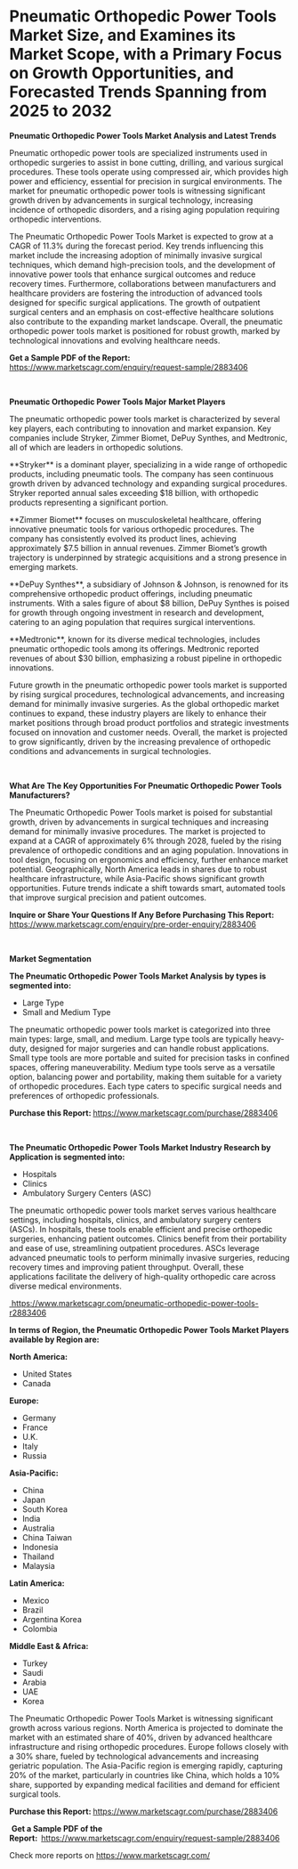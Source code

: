 <p><h1>Pneumatic Orthopedic Power Tools Market Size, and Examines its Market Scope, with a Primary Focus on Growth Opportunities, and Forecasted Trends Spanning from 2025 to 2032</h1></p><p><strong>Pneumatic Orthopedic Power Tools Market Analysis and Latest Trends</strong></p>
<p><p>Pneumatic orthopedic power tools are specialized instruments used in orthopedic surgeries to assist in bone cutting, drilling, and various surgical procedures. These tools operate using compressed air, which provides high power and efficiency, essential for precision in surgical environments. The market for pneumatic orthopedic power tools is witnessing significant growth driven by advancements in surgical technology, increasing incidence of orthopedic disorders, and a rising aging population requiring orthopedic interventions.</p><p>The Pneumatic Orthopedic Power Tools Market is expected to grow at a CAGR of 11.3% during the forecast period. Key trends influencing this market include the increasing adoption of minimally invasive surgical techniques, which demand high-precision tools, and the development of innovative power tools that enhance surgical outcomes and reduce recovery times. Furthermore, collaborations between manufacturers and healthcare providers are fostering the introduction of advanced tools designed for specific surgical applications. The growth of outpatient surgical centers and an emphasis on cost-effective healthcare solutions also contribute to the expanding market landscape. Overall, the pneumatic orthopedic power tools market is positioned for robust growth, marked by technological innovations and evolving healthcare needs.</p></p>
<p><strong>Get a Sample PDF of the Report:&nbsp;</strong> <a href="https://www.marketscagr.com/enquiry/request-sample/2883406?utm_campaign=2304&utm_medium=2&utm_source=Github&utm_content=ia&utm_term=13032025&utm_id=pneumatic-orthopedic-power-tools">https://www.marketscagr.com/enquiry/request-sample/2883406</a></p>
<p>&nbsp;</p>
<p><strong>Pneumatic Orthopedic Power Tools Major Market Players</strong></p>
<p><p>The pneumatic orthopedic power tools market is characterized by several key players, each contributing to innovation and market expansion. Key companies include Stryker, Zimmer Biomet, DePuy Synthes, and Medtronic, all of which are leaders in orthopedic solutions.</p><p>**Stryker** is a dominant player, specializing in a wide range of orthopedic products, including pneumatic tools. The company has seen continuous growth driven by advanced technology and expanding surgical procedures. Stryker reported annual sales exceeding $18 billion, with orthopedic products representing a significant portion.</p><p>**Zimmer Biomet** focuses on musculoskeletal healthcare, offering innovative pneumatic tools for various orthopedic procedures. The company has consistently evolved its product lines, achieving approximately $7.5 billion in annual revenues. Zimmer Biomet’s growth trajectory is underpinned by strategic acquisitions and a strong presence in emerging markets.</p><p>**DePuy Synthes**, a subsidiary of Johnson & Johnson, is renowned for its comprehensive orthopedic product offerings, including pneumatic instruments. With a sales figure of about $8 billion, DePuy Synthes is poised for growth through ongoing investment in research and development, catering to an aging population that requires surgical interventions.</p><p>**Medtronic**, known for its diverse medical technologies, includes pneumatic orthopedic tools among its offerings. Medtronic reported revenues of about $30 billion, emphasizing a robust pipeline in orthopedic innovations.</p><p>Future growth in the pneumatic orthopedic power tools market is supported by rising surgical procedures, technological advancements, and increasing demand for minimally invasive surgeries. As the global orthopedic market continues to expand, these industry players are likely to enhance their market positions through broad product portfolios and strategic investments focused on innovation and customer needs. Overall, the market is projected to grow significantly, driven by the increasing prevalence of orthopedic conditions and advancements in surgical technologies.</p></p>
<p>&nbsp;</p>
<p><strong>What Are The Key Opportunities For Pneumatic Orthopedic Power Tools Manufacturers?</strong></p>
<p><p>The Pneumatic Orthopedic Power Tools market is poised for substantial growth, driven by advancements in surgical techniques and increasing demand for minimally invasive procedures. The market is projected to expand at a CAGR of approximately 6% through 2028, fueled by the rising prevalence of orthopedic conditions and an aging population. Innovations in tool design, focusing on ergonomics and efficiency, further enhance market potential. Geographically, North America leads in shares due to robust healthcare infrastructure, while Asia-Pacific shows significant growth opportunities. Future trends indicate a shift towards smart, automated tools that improve surgical precision and patient outcomes.</p></p>
<p><strong>Inquire or Share Your Questions If Any Before Purchasing This Report:</strong> <a href="https://www.marketscagr.com/enquiry/pre-order-enquiry/2883406?utm_campaign=2304&utm_medium=2&utm_source=Github&utm_content=ia&utm_term=13032025&utm_id=pneumatic-orthopedic-power-tools">https://www.marketscagr.com/enquiry/pre-order-enquiry/2883406</a></p>
<p>&nbsp;</p>
<p><strong>Market Segmentation</strong></p>
<p><strong>The Pneumatic Orthopedic Power Tools Market Analysis by types is segmented into:</strong></p>
<p><ul><li>Large Type</li><li>Small and Medium Type</li></ul></p>
<p><p>The pneumatic orthopedic power tools market is categorized into three main types: large, small, and medium. Large type tools are typically heavy-duty, designed for major surgeries and can handle robust applications. Small type tools are more portable and suited for precision tasks in confined spaces, offering maneuverability. Medium type tools serve as a versatile option, balancing power and portability, making them suitable for a variety of orthopedic procedures. Each type caters to specific surgical needs and preferences of orthopedic professionals.</p></p>
<p><strong>Purchase this Report:&nbsp;</strong><a href="https://www.marketscagr.com/purchase/2883406?utm_campaign=2304&utm_medium=2&utm_source=Github&utm_content=ia&utm_term=13032025&utm_id=pneumatic-orthopedic-power-tools">https://www.marketscagr.com/purchase/2883406</a></p>
<p>&nbsp;</p>
<p><strong>The Pneumatic Orthopedic Power Tools Market Industry Research by Application is segmented into:</strong></p>
<p><ul><li>Hospitals</li><li>Clinics</li><li>Ambulatory Surgery Centers (ASC)</li></ul></p>
<p><p>The pneumatic orthopedic power tools market serves various healthcare settings, including hospitals, clinics, and ambulatory surgery centers (ASCs). In hospitals, these tools enable efficient and precise orthopedic surgeries, enhancing patient outcomes. Clinics benefit from their portability and ease of use, streamlining outpatient procedures. ASCs leverage advanced pneumatic tools to perform minimally invasive surgeries, reducing recovery times and improving patient throughput. Overall, these applications facilitate the delivery of high-quality orthopedic care across diverse medical environments.</p></p>
<p><a href="https://www.marketscagr.com/pneumatic-orthopedic-power-tools-r2883406?utm_campaign=2304&utm_medium=2&utm_source=Github&utm_content=ia&utm_term=13032025&utm_id=pneumatic-orthopedic-power-tools">&nbsp;https://www.marketscagr.com/pneumatic-orthopedic-power-tools-r2883406</a></p>
<p><strong>In terms of Region, the Pneumatic Orthopedic Power Tools Market Players available by Region are:</strong></p>
<p>
    <p> <strong> North America: </strong>
        <ul>
            <li>United States</li>
            <li>Canada</li>
        </ul>
        </p> 
    <p> <strong> Europe: </strong>
        <ul>
            <li>Germany</li>
            <li>France</li>
            <li>U.K.</li>
            <li>Italy</li>
            <li>Russia</li>
        </ul>
        </p> 
    <p> <strong> Asia-Pacific: </strong>
        <ul>
            <li>China</li>
            <li>Japan</li>
            <li>South Korea</li>
            <li>India</li>
            <li>Australia</li>
            <li>China Taiwan</li>
            <li>Indonesia</li>
            <li>Thailand</li>
            <li>Malaysia</li>
        </ul>
        </p> 
    <p> <strong> Latin America: </strong>
        <ul>
            <li>Mexico</li>
            <li>Brazil</li>
            <li>Argentina Korea</li>
            <li>Colombia</li>
        </ul>
        </p> 
    <p> <strong> Middle East & Africa: </strong>
        <ul>
            <li>Turkey</li>
            <li>Saudi</li>
            <li>Arabia</li>
            <li>UAE</li>
            <li>Korea</li>
        </ul>
    </p>
    </p>
<p><p>The Pneumatic Orthopedic Power Tools Market is witnessing significant growth across various regions. North America is projected to dominate the market with an estimated share of 40%, driven by advanced healthcare infrastructure and rising orthopedic procedures. Europe follows closely with a 30% share, fueled by technological advancements and increasing geriatric population. The Asia-Pacific region is emerging rapidly, capturing 20% of the market, particularly in countries like China, which holds a 10% share, supported by expanding medical facilities and demand for efficient surgical tools.</p></p>
<p><strong>Purchase this Report: </strong><a href="https://www.marketscagr.com/purchase/2883406?utm_campaign=2304&utm_medium=2&utm_source=Github&utm_content=ia&utm_term=13032025&utm_id=pneumatic-orthopedic-power-tools">https://www.marketscagr.com/purchase/2883406</a></p>
<p>&nbsp;<strong>Get a Sample PDF of the Report:&nbsp;&nbsp;</strong><a href="https://www.marketscagr.com/enquiry/request-sample/2883406?utm_campaign=2304&utm_medium=2&utm_source=Github&utm_content=ia&utm_term=13032025&utm_id=pneumatic-orthopedic-power-tools">https://www.marketscagr.com/enquiry/request-sample/2883406</a></p>
<p><strong></strong></p>
<p>Check more reports on <a href="https://www.marketscagr.com/?utm_campaign=2304&utm_medium=2&utm_source=Github&utm_content=ia&utm_term=13032025&utm_id=pneumatic-orthopedic-power-tools">https://www.marketscagr.com/</a></p>